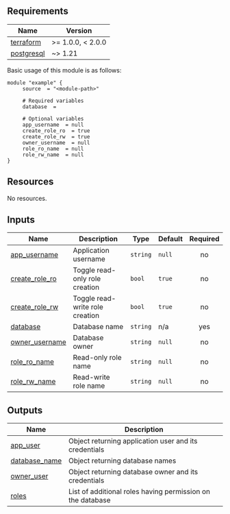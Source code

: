 <!-- BEGIN_AUTOMATED_TF_DOCS_BLOCK -->
## Requirements

| Name | Version |
|------|---------|
| <a name="requirement_terraform"></a> [terraform](#requirement\_terraform) | >= 1.0.0, < 2.0.0 |
| <a name="requirement_postgresql"></a> [postgresql](#requirement\_postgresql) | ~> 1.21 |

Basic usage of this module is as follows:

```hcl
module "example" {
  	 source  = "<module-path>"
  
	 # Required variables
  	 database  = 
  
	 # Optional variables
  	 app_username  = null
  	 create_role_ro  = true
  	 create_role_rw  = true
  	 owner_username  = null
  	 role_ro_name  = null
  	 role_rw_name  = null
}
```

## Resources

No resources.
## Inputs

| Name | Description | Type | Default | Required |
|------|-------------|------|---------|:--------:|
| <a name="input_app_username"></a> [app\_username](#input\_app\_username) | Application username | `string` | `null` | no |
| <a name="input_create_role_ro"></a> [create\_role\_ro](#input\_create\_role\_ro) | Toggle read-only role creation | `bool` | `true` | no |
| <a name="input_create_role_rw"></a> [create\_role\_rw](#input\_create\_role\_rw) | Toggle read-write role creation | `bool` | `true` | no |
| <a name="input_database"></a> [database](#input\_database) | Database name | `string` | n/a | yes |
| <a name="input_owner_username"></a> [owner\_username](#input\_owner\_username) | Database owner | `string` | `null` | no |
| <a name="input_role_ro_name"></a> [role\_ro\_name](#input\_role\_ro\_name) | Read-only role name | `string` | `null` | no |
| <a name="input_role_rw_name"></a> [role\_rw\_name](#input\_role\_rw\_name) | Read-write role name | `string` | `null` | no |
## Outputs

| Name | Description |
|------|-------------|
| <a name="output_app_user"></a> [app\_user](#output\_app\_user) | Object returning application user and its credentials |
| <a name="output_database_name"></a> [database\_name](#output\_database\_name) | Object returning database names |
| <a name="output_owner_user"></a> [owner\_user](#output\_owner\_user) | Object returning database owner and its credentials |
| <a name="output_roles"></a> [roles](#output\_roles) | List of additional roles having permission on the database |
<!-- END_AUTOMATED_TF_DOCS_BLOCK -->